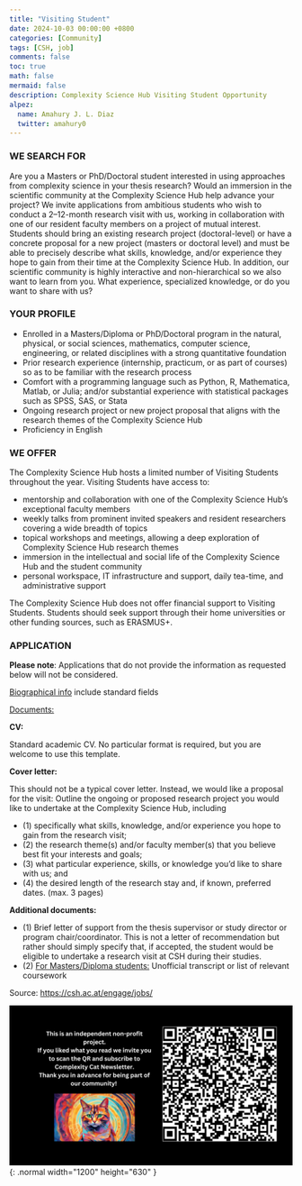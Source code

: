 ```yaml
---
title: "Visiting Student"
date: 2024-10-03 00:00:00 +0800
categories: [Community]
tags: [CSH, job]
comments: false
toc: true
math: false
mermaid: false
description: Complexity Science Hub Visiting Student Opportunity
alpez:
  name: Amahury J. L. Diaz
  twitter: amahury0
---
```


### WE SEARCH FOR

Are you a Masters or PhD/Doctoral student interested in using approaches from complexity science in your thesis research? Would an immersion in the scientific community at the Complexity Science Hub help advance your project? We invite applications from ambitious students who wish to conduct a 2–12-month research visit with us, working in collaboration with one of our resident faculty members on a project of mutual interest. Students should bring an existing research project (doctoral-level) or have a concrete proposal for a new project (masters or doctoral level) and must be able to precisely describe what skills, knowledge, and/or experience they hope to gain from their time at the Complexity Science Hub. In addition, our scientific community is highly interactive and non-hierarchical so we also want to learn from you. What experience, specialized knowledge, or do you want to share with us?

### YOUR PROFILE

- Enrolled in a Masters/Diploma or PhD/Doctoral program in the natural, physical, or social sciences, mathematics, computer science, engineering, or related disciplines with a strong quantitative foundation
- Prior research experience (internship, practicum, or as part of courses) so as to be familiar with the research process
- Comfort with a programming language such as Python, R, Mathematica, Matlab, or Julia; and/or substantial experience with statistical packages such as SPSS, SAS, or Stata
- Ongoing research project or new project proposal that aligns with the research themes of the Complexity Science Hub
- Proficiency in English

### WE OFFER

The Complexity Science Hub hosts a limited number of Visiting Students throughout the year. Visiting Students have access to:

- mentorship and collaboration with one of the Complexity Science Hub’s exceptional faculty members
- weekly talks from prominent invited speakers and resident researchers covering a wide breadth of topics
- topical workshops and meetings, allowing a deep exploration of Complexity Science Hub research themes
- immersion in the intellectual and social life of the Complexity Science Hub and the student community
- personal workspace, IT infrastructure and support, daily tea-time, and administrative support

The Complexity Science Hub does not offer financial support to Visiting Students. Students should seek support through their home universities or other funding sources, such as ERASMUS+.

### APPLICATION

**Please note**: Applications that do not provide the information as requested below will not be considered. 

<ins>Biographical info</ins> include standard fields 

<ins>Documents:</ins>

**CV:**

Standard academic CV. No particular format is required, but you are welcome to use this template.

**Cover letter:**

This should not be a typical cover letter. Instead, we would like a proposal for the visit: 
Outline the ongoing or proposed research project you would like to undertake at the Complexity Science Hub, including 
- (1) specifically what skills, knowledge, and/or experience you hope to gain from the research visit; 
- (2) the research theme(s) and/or faculty member(s) that you believe best fit your interests and goals; 
- (3) what particular experience, skills, or knowledge you’d like to share with us; and 
- (4) the desired length of the research stay and, if known, preferred dates. (max. 3 pages)

**Additional documents:**
- (1) Brief letter of support from the thesis supervisor or study director or program chair/coordinator. This is not a letter of recommendation but rather should simply specify that, if accepted, the student would be eligible to undertake a research visit at CSH during their studies.
- (2) <ins>For Masters/Diploma students:</ins> Unofficial transcript or list of relevant coursework

Source: https://csh.ac.at/engage/jobs/

![Desktop View](/assets/img/fix/complexity-cat-newsletter.png){: .normal width="1200" height="630" }
